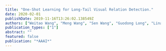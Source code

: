 ```yaml
---
title: "One-Shot Learning for Long-Tail Visual Relation Detection."
date: 2020-02-01
publishDate: 2019-11-16T13:26:02.138549Z
authors: ["Weitao Wang", "Meng Wang", "Sen Wang", "Guodong Long", "Lina Yao", "Guilin Qi", "Yang Chen"]
publication_types: ["1"]
abstract: ""
featured: false
publication: "*AAAI*"
---
```


